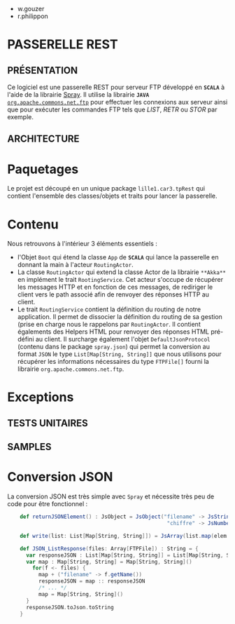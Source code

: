 <!-- Cheatsheet, everything you need to know about markdown format : -->
<!-- https://github.com/adam-p/markdown-here/wiki/Markdown-Here-Cheatsheet#code -->

* w.gouzer
* r.philippon

PASSERELLE REST
===============

PRÉSENTATION
------------
Ce logiciel est une passerelle REST pour serveur FTP développé en
**`SCALA`** à l'aide de la librairie [Spray](http://spray.io/).
Il utilise la librairie **`JAVA`**
[`org.apache.commons.net.ftp`](http://commons.apache.org/proper/commons-net/)
pour effectuer les connexions aux serveur ainsi que pour exécuter les
commandes FTP tels que *LIST*, *RETR* ou *STOR* par exemple.


ARCHITECTURE
------------


Paquetages
==========

Le projet est découpé en un unique package `lille1.car3.tpRest` qui
contient l'ensemble des classes/objets et traits pour lancer la passerelle.


Contenu
=======

Nous retrouvons à l'intérieur 3 éléments essentiels :

* l'Objet `Boot` qui étend la classe `App` de **`SCALA`** qui lance la
passerelle en donnant la main à l'acteur `RoutingActor`.
* La classe `RoutingActor` qui extend la classe Actor de la librairie
`**Akka**` en implément le trait `RootingService`. Cet acteur s'occupe
de récupérer les messages HTTP et en fonction de ces messages, de
rediriger
le client vers le path associé afin de renvoyer des réponses HTTP au client.
* Le trait `RoutingService` contient la définition du routing de notre
application. Il permet de dissocier la définition du routing de sa gestion (prise
en charge nous le rappelons par `RoutingActor`. Il contient égalements des
Helpers HTML pour renvoyer des réponses HTML pré-défini au client. Il surcharge
également l'objet `DefaultJsonProtocol` (contenu dans le package `spray.json`)
qui permet la conversion au format `JSON` le type
`List[Map[String, String]]` que nous utilisons pour récupérer les informations
nécessaires du type `FTPFile[]` fourni la librairie `org.apache.commons.net.ftp`.


Exceptions
==========

TESTS UNITAIRES
---------------

SAMPLES
-------

Conversion JSON
===============

La conversion JSON est très simple avec `Spray` et nécessite très peu de code pour être fonctionnel :
<!-- Cheatsheet pour des infos sur le formatage du code sur -->
<!-- markdown/github -->

```scala
    def returnJSONElement() : JsObject = JsObject("filename" -> JsString("toto"),
                                                   "chiffre" -> JsNumber(10))
```

```scala
    def write(list: List[Map[String, String]]) = JsArray(list.map(elem => returnJSONElement))
```

```scala
    def JSON_ListResponse(files: Array[FTPFile]) : String = {
      var responseJSON : List[Map[String, String]] = List[Map[String, String]]()
      var map : Map[String, String] = Map[String, String]()
        for(f <- files) {
          map + ("filename" -> f.getName())
          responseJSON = map :: responseJSON
          /* ... */
          map = Map[String, String]()
      }
      responseJSON.toJson.toString
    }
```
